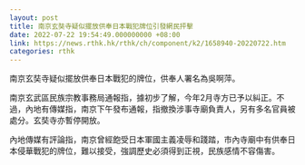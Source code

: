 ```yaml
---
layout: post
title: 南京玄奘寺疑似擺放供奉日本戰犯牌位引發網民抨擊
date: 2022-07-22 19:54:49.000000000 +08:00
link: https://news.rthk.hk/rthk/ch/component/k2/1658940-20220722.htm
categories: rthk
---
```


南京玄奘寺疑似擺放供奉日本戰犯的牌位，供奉人署名為吳啊萍。

南京玄武區民族宗教事務局通報指，據初步了解，今年2月寺方已予以糾正。不過，內地有傳媒指，南京下午發布通報，指撤換涉事寺廟負責人，另有多名官員被處分。玄奘寺亦暫停開放。

內地傳媒有評論指，南京曾經飽受日本軍國主義凌辱和踐踏，市內寺廟中有供奉日本侵華戰犯的牌位，難以接受，強調歷史必須得到正視，民族感情不容傷害。
